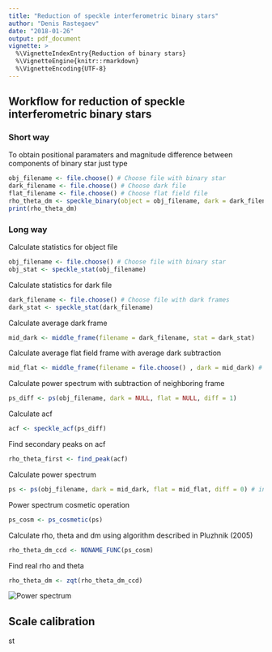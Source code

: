 ```yaml
---
title: "Reduction of speckle interferometric binary stars"
author: "Denis Rastegaev"
date: "2018-01-26"
output: pdf_document
vignette: >
  %\VignetteIndexEntry{Reduction of binary stars}
  %\VignetteEngine{knitr::rmarkdown}
  %\VignetteEncoding{UTF-8}
---
```




## Workflow for reduction of speckle interferometric binary stars

### Short way
To obtain positional paramaters and magnitude difference between components of binary star just type


```r
obj_filename <- file.choose() # Choose file with binary star
dark_filename <- file.choose() # Choose dark file
flat_filename <- file.choose() # Choose flat field file
rho_theta_dm <- speckle_binary(object = obj_filename, dark = dark_filename, flat = flat_filename)
print(rho_theta_dm)
```

### Long way
Calculate statistics for object file

```r
obj_filename <- file.choose() # Choose file with binary star
obj_stat <- speckle_stat(obj_filename)
```

Calculate statistics for dark file

```r
dark_filename <- file.choose() # Choose file with dark frames
dark_stat <- speckle_stat(dark_filename)
```

Calculate average dark frame

```r
mid_dark <- middle_frame(filename = dark_filename, stat = dark_stat)
```

Calculate average flat field frame with average dark subtraction

```r
mid_flat <- middle_frame(filename = file.choose() , dark = mid_dark) # Choose file with flat fields
```

Calculate power spectrum with subtraction of neighboring frame

```r
ps_diff <- ps(obj_filename, dark = NULL, flat = NULL, diff = 1)
```

Calculate acf

```r
acf <- speckle_acf(ps_diff)
```

Find secondary peaks on acf

```r
rho_theta_first <- find_peak(acf)
```

Calculate power spectrum

```r
ps <- ps(obj_filename, dark = mid_dark, flat = mid_flat, diff = 0) # include stats
```

Power spectrum cosmetic operation

```r
ps_cosm <- ps_cosmetic(ps)
```

Calculate rho, theta and dm using algorithm described in Pluzhnik (2005)

```r
rho_theta_dm_ccd <- NONAME_FUNC(ps_cosm)
```

Find real rho and theta

```r
rho_theta_dm <- zqt(rho_theta_dm_ccd)
```

![Power spectrum](Power_spectrum.png)

## Scale calibration
st
